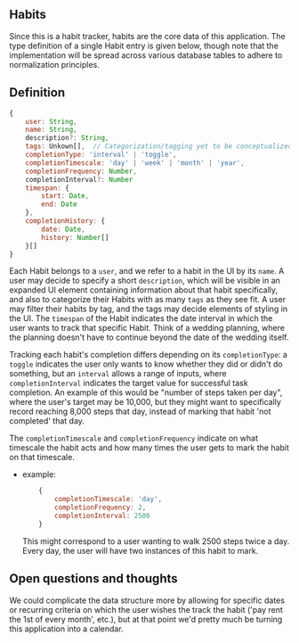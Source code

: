 ## Habits
Since this is a habit tracker, habits are the core data of this application. The type definition of a single Habit entry is given below, though note that the implementation will be spread across various database tables to adhere to normalization principles.

## Definition
```javascript
{
    user: String,
    name: String,
    description?: String,
    tags: Unkown[],  // Categorization/tagging yet to be conceptualized
    completionType: 'interval' | 'toggle',
    completionTimescale: 'day' | 'week' | 'month' | 'year',
    completionFrequency: Number,
    completionInterval?: Number
    timespan: {
        start: Date,
        end: Date
    },
    completionHistory: { 
        date: Date, 
        history: Number[] 
    }[]
}
```

Each Habit belongs to a `user`, and we refer to a habit in the UI by its `name`. A user may decide to specify a short `description`, which will be visible in an expanded UI element containing information about that habit specifically, and also to categorize their Habits with as many `tags` as they see fit. A user may filter their habits by tag, and the tags may decide elements of styling in the UI. The `timespan` of the Habit indicates the date interval in which the user wants to track that specific Habit. Think of a wedding planning, where the planning doesn't have to continue beyond the date of the wedding itself.

Tracking each habit's completion differs depending on its `completionType`: a `toggle` indicates the user only wants to know whether they did or didn't do something, but an `interval` allows a range of inputs, where `completionInterval` indicates the target value for successful task completion. An example of this would be "number of steps taken per day", where the user's target may be 10,000, but they might want to specifically record reaching 8,000 steps that day, instead of marking that habit 'not completed' that day.

The `completionTimescale` and `completionFrequency` indicate on what timescale the habit acts and how many times the user gets to mark the habit on that timescale.
- example:
    ```javascript
        { 
            completionTimescale: 'day',
            completionFrequency: 2,
            completionInterval: 2500
        }
    ```
    This might correspond to a user wanting to walk 2500 steps twice a day. Every day, the user will have two instances of this habit to mark.


## Open questions and thoughts
We could complicate the data structure more by allowing for specific dates or recurring criteria on which the user wishes the track the habit ('pay rent the 1st of every month', etc.), but at that point we'd pretty much be turning this application into a calendar.